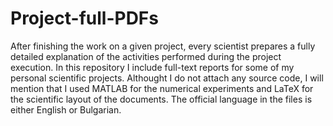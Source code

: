 # Project-full-PDFs
After finishing the work on a given project, every scientist prepares a fully detailed explanation of the activities performed during the project execution. In this repository I include full-text reports for some of my personal scientific projects. Althought I do not attach any source code, I will mention that I used MATLAB for the numerical experiments and LaTeX for the scientific layout of the documents. The official language in the files is either English or Bulgarian.  

